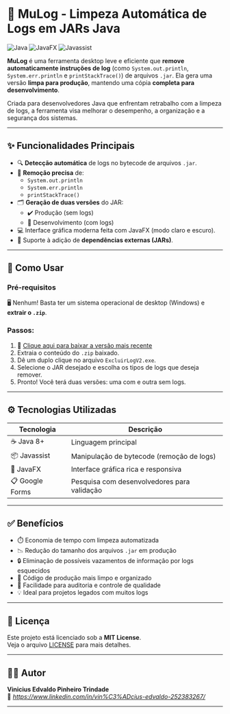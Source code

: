 # 🧹 MuLog - Limpeza Automática de Logs em JARs Java

![Java](https://img.shields.io/badge/Java-8+-red?logo=java)
![JavaFX](https://img.shields.io/badge/JavaFX-UI-blue)
![Javassist](https://img.shields.io/badge/Javassist-Bytecode%20Editing-lightgrey)

**MuLog** é uma ferramenta desktop leve e eficiente que **remove automaticamente instruções de log** (como `System.out.println`, `System.err.println` e `printStackTrace()`) de arquivos `.jar`. Ela gera uma versão **limpa para produção**, mantendo uma cópia **completa para desenvolvimento**.

Criada para desenvolvedores Java que enfrentam retrabalho com a limpeza de logs, a ferramenta visa melhorar o desempenho, a organização e a segurança dos sistemas.

---

## ✨ Funcionalidades Principais

- 🔍 **Detecção automática** de logs no bytecode de arquivos `.jar`.
- 🧼 **Remoção precisa** de:
  - `System.out.println`
  - `System.err.println`
  - `printStackTrace()`
- 🗂️ **Geração de duas versões** do JAR:
  - ✔️ Produção (sem logs)
  - 🧪 Desenvolvimento (com logs)
- 💻 Interface gráfica moderna feita com JavaFX (modo claro e escuro).
- 📁 Suporte à adição de **dependências externas (JARs)**.

---

## 🚀 Como Usar

### Pré-requisitos

🖥️ Nenhum! Basta ter um sistema operacional de desktop (Windows) e **extrair o `.zip`**.

### Passos:

1. 🔽 [Clique aqui para baixar a versão mais recente](https://github.com/ViniciusEdvaldo/MuLog/releases/tag/1.0)
2. Extraia o conteúdo do `.zip` baixado.
3. Dê um duplo clique no arquivo `ExcluirLogV2.exe`.
4. Selecione o JAR desejado e escolha os tipos de logs que deseja remover.
5. Pronto! Você terá duas versões: uma com e outra sem logs.

---

## ⚙️ Tecnologias Utilizadas

| Tecnologia    | Descrição                              |
|---------------|----------------------------------------|
| ☕ Java 8+     | Linguagem principal                    |
| 📦 Javassist  | Manipulação de bytecode (remoção de logs) |
| 🎨 JavaFX     | Interface gráfica rica e responsiva     |
| 📋 Google Forms | Pesquisa com desenvolvedores para validação |

---

## ✅ Benefícios

- ⏱️ Economia de tempo com limpeza automatizada
- 📉 Redução do tamanho dos arquivos `.jar` em produção
- 🔒 Eliminação de possíveis vazamentos de informação por logs esquecidos
- 🧹 Código de produção mais limpo e organizado
- 🧾 Facilidade para auditoria e controle de qualidade
- 💡 Ideal para projetos legados com muitos logs

---

## 📄 Licença

Este projeto está licenciado sob a **MIT License**.  
Veja o arquivo [LICENSE](LICENSE) para mais detalhes.

---

## 🙋‍♂️ Autor

**Vinicius Edvaldo Pinheiro Trindade**  
📧 *https://www.linkedin.com/in/vin%C3%ADcius-edvaldo-252383267/*

---


